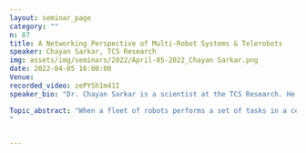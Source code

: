 ```yaml
---
layout: seminar_page
category: ""
n: 87
title: A Networking Perspective of Multi-Robot Systems & Telerobots
speaker: Chayan Sarkar, TCS Research
img: assets/img/seminars/2022/April-05-2022_Chayan Sarkar.png
date: 2022-04-05 16:00:00 
Venue: 
recorded_video: zePYSh1m41I
speaker_bio: "Dr. Chayan Sarkar is a scientist at the TCS Research. He received his bachelor’s and master’s degree in Computer Science from Jadavpur University in 2009 and IIT Bombay in 2011, respectively. He completed his doctoral studies at the Delft University of Technology, the Netherlands in 2016. He briefly worked as a researcher at SICS Swedish ICT in Sweden. Currently, he is part of the robotics & autonomous systems research area of TCS Research. His research interest includes multi-robot systems, human-robot interactions, and networked embedded systems."

Topic_abstract: "When a fleet of robots performs a set of tasks in a certain collaborative way, they form a multi-robot system. There is a wide variety of applications of multi-robot systems ranging from the factory floor to warehouse, farming, search & rescue, etc. Any multi-robot systems consist of a robust subsystem to exchange data, information, control commands, etc., among themselves and a central controller, if available. Similarly, there are many robotic applications where a robot operates autonomously/semi-autonomously/manually based on the instruction of a remote user. A robust communication mechanism is the backbone of telerobots. Depending on the application, the requirements and constraints of the communication mechanism vary significantly. Hence, the question is, are traditional communication protocols and architecture sufficient for different networking needs of robotic applications? Surely, there is a scope for developing efficient communication mechanisms to cater to various robotic application needs.
"


---
```


